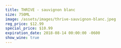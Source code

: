 ```yaml
---
title: THRIVE - sauvignon blanc
size: 750ML
image: /assets/images/thrive-sauvignon-blanc.jpeg
reg_price: $12.99
special_price: $10.99
expiration_date: 2018-08-14 00:00:00 -0600
show_wine: true
---
```


